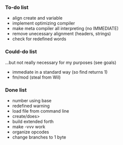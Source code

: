 ### To-do list

* align create and variable
* implement optimizing compiler
* make meta compiler all interpreting (no IMMEDIATE)
* remove unecessary alignment (headers, strings)
* check for redefined words

### Could-do list

...but not really necessary for my purposes (see goals)

* immediate in a standard way (so find returns 1)
* fm/mod (steal from Wil)

### Done list

* number using base
* redefined warning
* load file from command line
* create/does>
* build extended forth
* make -vvv work
* organize opcodes
* change branches to 1 byte
